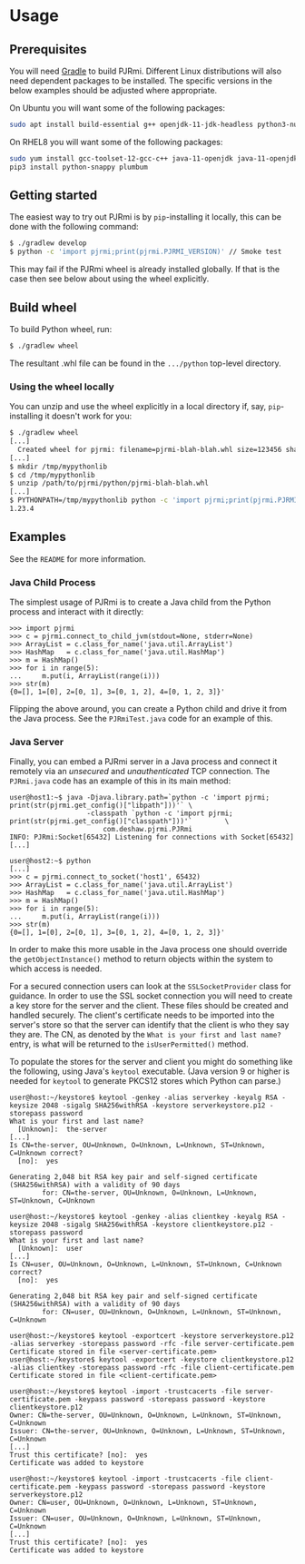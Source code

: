 # Usage


## Prerequisites

You will need [Gradle](https://gradle.org/) to build PJRmi. Different Linux
distributions will also need dependent packages to be installed. The specific
versions in the below examples should be adjusted where appropriate.

On Ubuntu you will want some of the following packages:
```bash
sudo apt install build-essential g++ openjdk-11-jdk-headless python3-numpy py3c-dev python3-pip python3-snappy python3-dev libpython3-dev python3-pytest python3-plumbum
```

On RHEL8 you will want some of the following packages:
```bash
sudo yum install gcc-toolset-12-gcc-c++ java-11-openjdk java-11-openjdk-devel python3-numpy python3-pip py3c-devel python3-pytest python3-wheel snappy-devel
pip3 install python-snappy plumbum
```

## Getting started

The easiest way to try out PJRmi is by `pip`-installing it locally, this can be
done with the following command:

```bash
$ ./gradlew develop
$ python -c 'import pjrmi;print(pjrmi.PJRMI_VERSION)' // Smoke test
```

This may fail if the PJRmi wheel is already installed globally. If that is the
case then see below about using the wheel explicitly.


## Build wheel

To build Python wheel, run:

```bash
$ ./gradlew wheel
```
The resultant .whl file can be found in the `.../python` top-level directory.

### Using the wheel locally

You can unzip and use the wheel explicitly in a local directory if, say,
`pip`-installing it doesn't work for you:

```bash
$ ./gradlew wheel
[...]
  Created wheel for pjrmi: filename=pjrmi-blah-blah.whl size=123456 sha256=1234567890abcdef1234567890abcdef1234567890abcdef1234567890abcdef
[...]
$ mkdir /tmp/mypythonlib
$ cd /tmp/mypythonlib
$ unzip /path/to/pjrmi/python/pjrmi-blah-blah.whl 
[...]
$ PYTHONPATH=/tmp/mypythonlib python -c 'import pjrmi;print(pjrmi.PJRMI_VERSION)'
1.23.4
```

## Examples

See the `README` for more information.


### Java Child Process

The simplest usage of PJRmi is to create a Java child from the Python process
and interact with it directly:

    >>> import pjrmi
    >>> c = pjrmi.connect_to_child_jvm(stdout=None, stderr=None)
    >>> ArrayList = c.class_for_name('java.util.ArrayList')
    >>> HashMap   = c.class_for_name('java.util.HashMap')
    >>> m = HashMap()
    >>> for i in range(5):
    ...     m.put(i, ArrayList(range(i)))
    >>> str(m)
    {0=[], 1=[0], 2=[0, 1], 3=[0, 1, 2], 4=[0, 1, 2, 3]}'


Flipping the above around, you can create a Python child and drive it from the
Java process. See the `PJRmiTest.java` code for an example of this.


### Java Server

Finally, you can embed a PJRmi server in a Java process and connect it remotely
via an *unsecured* and *unauthenticated* TCP connection. The `PJRmi.java` code
has an example of this in its main method:

    user@host1:~$ java -Djava.library.path=`python -c 'import pjrmi; print(str(pjrmi.get_config()["libpath"]))'` \
                       -classpath `python -c 'import pjrmi; print(str(pjrmi.get_config()["classpath"]))'`        \
                           com.deshaw.pjrmi.PJRmi
    INFO: PJRmi:Socket[65432] Listening for connections with Socket[65432]
    [...]

    user@host2:~$ python
    [...]
    >>> c = pjrmi.connect_to_socket('host1', 65432)
    >>> ArrayList = c.class_for_name('java.util.ArrayList')
    >>> HashMap   = c.class_for_name('java.util.HashMap')
    >>> m = HashMap()
    >>> for i in range(5):
    ...     m.put(i, ArrayList(range(i)))
    >>> str(m)
    {0=[], 1=[0], 2=[0, 1], 3=[0, 1, 2], 4=[0, 1, 2, 3]}'

In order to make this more usable in the Java process one should override the
`getObjectInstance()` method to return objects within the system to which access
is needed.

For a secured connection users can look at the `SSLSocketProvider` class for
guidance. In order to use the SSL socket connection you will need to create a
key store for the server and the client. These files should be created and
handled securely. The client's certificate needs to be imported into the
server's store so that the server can identify that the client is who they say
they are. The CN, as denoted by the `What is your first and last name?` entry,
is what will be returned to the `isUserPermitted()` method.

To populate the stores for the server and client you might do something like the
following, using Java's `keytool` executable. (Java version 9 or higher is
needed for `keytool` to generate PKCS12 stores which Python can parse.)

    user@host:~/keystore$ keytool -genkey -alias serverkey -keyalg RSA -keysize 2048 -sigalg SHA256withRSA -keystore serverkeystore.p12 -storepass password
    What is your first and last name?
      [Unknown]:  the-server
    [...]
    Is CN=the-server, OU=Unknown, O=Unknown, L=Unknown, ST=Unknown, C=Unknown correct?
      [no]:  yes

    Generating 2,048 bit RSA key pair and self-signed certificate (SHA256withRSA) with a validity of 90 days
            for: CN=the-server, OU=Unknown, O=Unknown, L=Unknown, ST=Unknown, C=Unknown

    user@host:~/keystore$ keytool -genkey -alias clientkey -keyalg RSA -keysize 2048 -sigalg SHA256withRSA -keystore clientkeystore.p12 -storepass password
    What is your first and last name?
      [Unknown]:  user
    [...]
    Is CN=user, OU=Unknown, O=Unknown, L=Unknown, ST=Unknown, C=Unknown correct?
      [no]:  yes

    Generating 2,048 bit RSA key pair and self-signed certificate (SHA256withRSA) with a validity of 90 days
            for: CN=user, OU=Unknown, O=Unknown, L=Unknown, ST=Unknown, C=Unknown

    user@host:~/keystore$ keytool -exportcert -keystore serverkeystore.p12 -alias serverkey -storepass password -rfc -file server-certificate.pem
    Certificate stored in file <server-certificate.pem>
    user@host:~/keystore$ keytool -exportcert -keystore clientkeystore.p12 -alias clientkey -storepass password -rfc -file client-certificate.pem
    Certificate stored in file <client-certificate.pem>

    user@host:~/keystore$ keytool -import -trustcacerts -file server-certificate.pem -keypass password -storepass password -keystore clientkeystore.p12
    Owner: CN=the-server, OU=Unknown, O=Unknown, L=Unknown, ST=Unknown, C=Unknown
    Issuer: CN=the-server, OU=Unknown, O=Unknown, L=Unknown, ST=Unknown, C=Unknown
    [...]
    Trust this certificate? [no]:  yes
    Certificate was added to keystore

    user@host:~/keystore$ keytool -import -trustcacerts -file client-certificate.pem -keypass password -storepass password -keystore serverkeystore.p12
    Owner: CN=user, OU=Unknown, O=Unknown, L=Unknown, ST=Unknown, C=Unknown
    Issuer: CN=user, OU=Unknown, O=Unknown, L=Unknown, ST=Unknown, C=Unknown
    [...]
    Trust this certificate? [no]:  yes
    Certificate was added to keystore
